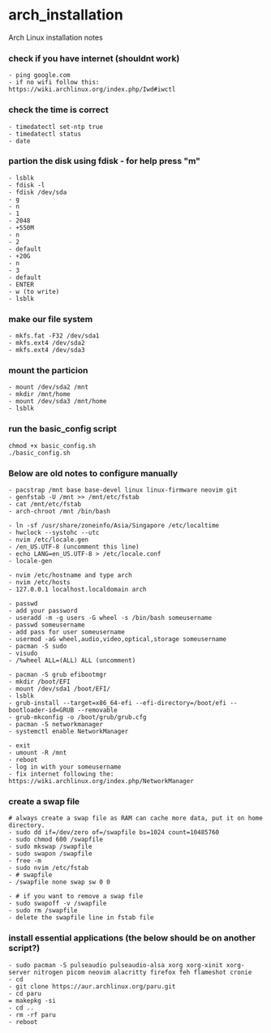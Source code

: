 # arch_installation
Arch Linux installation notes

### check if you have internet (shouldnt work)
```
- ping google.com
- if no wifi follow this: https://wiki.archlinux.org/index.php/Iwd#iwctl
```
### check the time is correct
```
- timedatectl set-ntp true
- timedatectl status
- date
```
### partion the disk using fdisk - for help press "m"
```
- lsblk
- fdisk -l
- fdisk /dev/sda
- g
- n
- 1
- 2048
- +550M
- n 
- 2
- default
- +20G
- n
- 3
- default
- ENTER
- w (to write)
- lsblk
```
### make our file system
```
- mkfs.fat -F32 /dev/sda1
- mkfs.ext4 /dev/sda2
- mkfs.ext4 /dev/sda3
```
### mount the particion
```
- mount /dev/sda2 /mnt
- mkdir /mnt/home
- mount /dev/sda3 /mnt/home
- lsblk
```
### run the basic_config script
```
chmod +x basic_config.sh
./basic_config.sh
```
### Below are old notes to configure manually
```
- pacstrap /mnt base base-devel linux linux-firmware neovim git
- genfstab -U /mnt >> /mnt/etc/fstab
- cat /mnt/etc/fstab
- arch-chroot /mnt /bin/bash

- ln -sf /usr/share/zoneinfo/Asia/Singapore /etc/localtime
- hwclock --systohc --utc
- nvim /etc/locale.gen
- /en_US.UTF-8 (uncomment this line)
- echo LANG=en_US.UTF-8 > /etc/locale.conf
- locale-gen

- nvim /etc/hostname and type arch
- nvim /etc/hosts
- 127.0.0.1 localhost.localdomain arch

- passwd
- add your password
- useradd -m -g users -G wheel -s /bin/bash someusername
- passwd someusername
- add pass for user someusername
- usermod -aG wheel,audio,video,optical,storage someusername
- pacman -S sudo
- visudo
- /%wheel ALL=(ALL) ALL (uncomment)

- pacman -S grub efibootmgr
- mkdir /boot/EFI
- mount /dev/sda1 /boot/EFI/
- lsblk
- grub-install --target=x86_64-efi --efi-directory=/boot/efi --bootloader-id=GRUB --removable
- grub-mkconfig -o /boot/grub/grub.cfg
- pacman -S networkmanager
- systemctl enable NetworkManager

- exit
- umount -R /mnt
- reboot
- log in with your someusername
- fix internet following the: https://wiki.archlinux.org/index.php/NetworkManager
```
### create a swap file
```
# always create a swap file as RAM can cache more data, put it on home directory.
- sudo dd if=/dev/zero of=/swapfile bs=1024 count=10485760
- sudo chmod 600 /swapfile
- sudo mkswap /swapfile
- sudo swapon /swapfile
- free -m
- sudo nvim /etc/fstab
- # swapfile
- /swapfile none swap sw 0 0

- # if you want to remove a swap file
- sudo swapoff -v /swapfile
- sudo rm /swapfile
- delete the swapfile line in fstab file
```
### install essential applications (the below should be on another script?)
```
- sudo pacman -S pulseaudio pulseaudio-alsa xorg xorg-xinit xorg-server nitrogen picom neovim alacritty firefox feh flameshot cronie
- cd
- git clone https://aur.archlinux.org/paru.git
- cd paru
= makepkg -si
- cd ..
- rm -rf paru
- reboot
```

